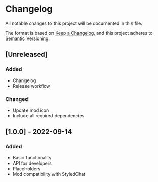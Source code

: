 # Changelog
All notable changes to this project will be documented in this file.

The format is based on [Keep a Changelog](https://keepachangelog.com/en/1.0.0/),
and this project adheres to [Semantic Versioning](https://semver.org/spec/v2.0.0.html).

## [Unreleased]
### Added
- Changelog
- Release workflow

### Changed
- Update mod icon
- Include all required dependencies

## [1.0.0] - 2022-09-14
### Added
- Basic functionality
- API for developers
- Placeholders
- Mod compatibility with StyledChat
